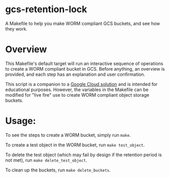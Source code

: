 # gcs-retention-lock
A Makefile to help you make WORM compliant GCS buckets, and see how they work.

# Overview
This Makefile's default target will run an interactive sequence of operations to create a WORM compliant bucket in GCS. Before anything, an overview is provided, and each step has an explanation and user confirmation.

This script is a companion to a [Google Cloud solution](http://cloud.google.com/solutions) and is intended for educational purposes. However, the variables in the Makefile can be modified for "live fire" use to create WORM compliant object storage buckets.

# Usage:

To see the steps to create a WORM bucket, simply run `make`.

To create a test object in the WORM bucket, run `make test_object`.

To delete the test object (which may fail by design if the retention period is not met), run `make delete_test_object`.

To clean up the buckets, run `make delete_buckets`.
